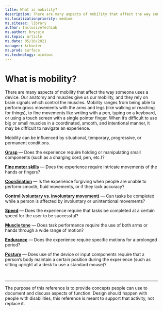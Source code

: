 ```yaml
---
title: What is mobility?
description: There are many aspects of mobility that affect the way someone uses a device.
ms.localizationpriority: medium
ms.sitesec: library
author: InclusiveTechLab
ms.author: brycejo 
ms.topic: article
ms.date: 05/20/2021
manager: krhunter
ms.prod: surface
ms.technology: windows
---
```


# What is mobility?

There are many aspects of mobility that affect the way someone uses a device. Our anatomy and muscles give us our mobility, and they rely on brain signals which control the muscles. Mobility ranges from being able to perform gross movements with the arms and legs (like walking or reaching for things), to fine movements like writing with a pen, typing on a keyboard, or using a touch screen with a single pointer finger. When it’s difficult to use big or small muscles in a coordinated, smooth, and intentional manner, it may be difficult to navigate an experience.

Mobility can be influenced by situational, temporary, progressive, or permanent conditions.

**[Grasp](mobility-grasp.md)** &mdash; Does the experience require holding or manipulating small components (such as a charging cord, pen, etc.)?

**[Fine motor skills](mobility-fine-motor-skills.md)** &mdash; Does the experience require intricate movements of the hands or fingers?

**[Coordination](mobility-coordination.md)** &mdash; Is the experience forgiving when people are unable to perform smooth, fluid movements, or if they lack accuracy?

**[Control (voluntary vs. involuntary movement)](mobility-control.md)** &mdash; Can tasks be completed while a person is affected by involuntary or unintentional movements?

**[Speed](mobility-speed.md)** &mdash; Does the experience require that tasks be completed at a certain speed for the user to be successful?

**[Muscle tone](mobility-muscle-tone.md)** &mdash; Does task performance require the use of both arms or hands through a wide range of motion?

**[Endurance](mobility-endurance.md)** &mdash; Does the experience require specific motions for a prolonged period?

**[Posture](mobility-posture.md)** &mdash; Does use of the device or input components require that a person’s body maintain a certain position during the experience (such as sitting upright at a desk to use a standard mouse)?

&nbsp;

[comment]: # (Footer statement)
___
The purpose of this reference is to provide concepts people can use to document and discuss aspects of function. Design should happen with people with disabilities, this reference is meant to support that activity, not replace it. 
